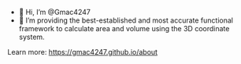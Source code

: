 - 👋 Hi, I’m @Gmac4247
- 📐 I’m providing the best-established and most accurate functional framework 
to calculate area and volume using the 3D coordinate system.

Learn more: 
https://gmac4247.github.io/about

<!---
Gmac4247/Gmac4247 is providing the best established and most accurate functional frameworkto calculate area and volume using the 3D coordinate system. 
Learn more: 
https://gmac4247.github.io/about 
--->
